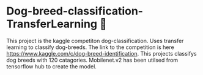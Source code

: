 # Dog-breed-classification-TransferLearning 🐶
This project is the kaggle competiton dog-classification. Uses transfer learning to classify dog-breeds.
The link to the competition is here https://www.kaggle.com/c/dog-breed-identification.
This projects classifys dog breeds with 120 catagories.
Mobilenet.v2 has been utilsed from tensorflow hub to create the model.
